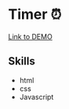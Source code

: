 # Timer :alarm_clock:
[Link to DEMO](edennyk.github.io/webtimer/)
## Skills
* html
* css
* Javascript


